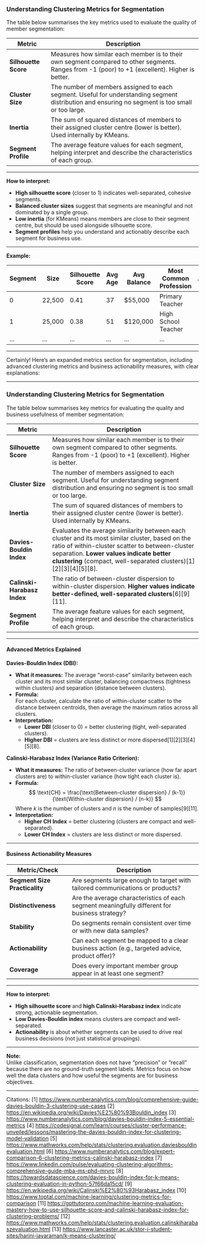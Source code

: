 ### **Understanding Clustering Metrics for Segmentation**

The table below summarises the key metrics used to evaluate the quality of member segmentation:

| Metric              | Description                                                                                  |
|---------------------|---------------------------------------------------------------------------------------------|
| **Silhouette Score**| Measures how similar each member is to their own segment compared to other segments. Ranges from -1 (poor) to +1 (excellent). Higher is better. |
| **Cluster Size**    | The number of members assigned to each segment. Useful for understanding segment distribution and ensuring no segment is too small or too large. |
| **Inertia**         | The sum of squared distances of members to their assigned cluster centre (lower is better). Used internally by KMeans. |
| **Segment Profile** | The average feature values for each segment, helping interpret and describe the characteristics of each group. |

---

**How to interpret:**

- **High silhouette score** (closer to 1) indicates well-separated, cohesive segments.
- **Balanced cluster sizes** suggest that segments are meaningful and not dominated by a single group.
- **Low inertia** (for KMeans) means members are close to their segment centre, but should be used alongside silhouette score.
- **Segment profiles** help you understand and actionably describe each segment for business use.

---

**Example:**

| Segment | Size  | Silhouette Score | Avg Age | Avg Balance | Most Common Profession | ... |
|---------|-------|------------------|---------|-------------|-----------------------|-----|
| 0       | 22,500| 0.41             | 37      | $55,000     | Primary Teacher       |     |
| 1       | 25,000| 0.38             | 51      | $120,000    | High School Teacher   |     |
| ...     | ...   | ...              | ...     | ...         | ...                   |     |

---

Certainly! Here’s an expanded metrics section for segmentation, including advanced clustering metrics and business actionability measures, with clear explanations:

---

### **Understanding Clustering Metrics for Segmentation**

The table below summarises key metrics for evaluating the quality and business usefulness of member segmentation:

| Metric                   | Description                                                                                          |
|--------------------------|------------------------------------------------------------------------------------------------------|
| **Silhouette Score**     | Measures how similar each member is to their own segment compared to other segments. Ranges from -1 (poor) to +1 (excellent). Higher is better. |
| **Cluster Size**         | The number of members assigned to each segment. Useful for understanding segment distribution and ensuring no segment is too small or too large. |
| **Inertia**              | The sum of squared distances of members to their assigned cluster centre (lower is better). Used internally by KMeans. |
| **Davies-Bouldin Index** | Evaluates the average similarity between each cluster and its most similar cluster, based on the ratio of within-cluster scatter to between-cluster separation. **Lower values indicate better clustering** (compact, well-separated clusters)[1][2][3][4][5][8]. |
| **Calinski-Harabasz Index** | The ratio of between-cluster dispersion to within-cluster dispersion. **Higher values indicate better-defined, well-separated clusters**[6][9][11]. |
| **Segment Profile**      | The average feature values for each segment, helping interpret and describe the characteristics of each group. |

---

#### **Advanced Metrics Explained**

**Davies-Bouldin Index (DBI):**
- **What it measures:** The average “worst-case” similarity between each cluster and its most similar cluster, balancing compactness (tightness within clusters) and separation (distance between clusters).
- **Formula:**  
  For each cluster, calculate the ratio of within-cluster scatter to the distance between centroids, then average the maximum ratios across all clusters.
- **Interpretation:**  
  - **Lower DBI** (closer to 0) = better clustering (tight, well-separated clusters).
  - **Higher DBI** = clusters are less distinct or more dispersed[1][2][3][4][5][8].

**Calinski-Harabasz Index (Variance Ratio Criterion):**
- **What it measures:** The ratio of between-cluster variance (how far apart clusters are) to within-cluster variance (how tight each cluster is).
- **Formula:**  
  $$
  \text{CH} = \frac{\text{Between-cluster dispersion} / (k-1)}{\text{Within-cluster dispersion} / (n-k)}
  $$
  Where $k$ is the number of clusters and $n$ is the number of samples[9][11].
- **Interpretation:**  
  - **Higher CH Index** = better clustering (clusters are compact and well-separated).
  - **Lower CH Index** = clusters are less distinct or more dispersed.

---

#### **Business Actionability Measures**

| Metric/Check                  | Description                                                                                      |
|-------------------------------|--------------------------------------------------------------------------------------------------|
| **Segment Size Practicality** | Are segments large enough to target with tailored communications or products?                    |
| **Distinctiveness**           | Are the average characteristics of each segment meaningfully different for business strategy?    |
| **Stability**                 | Do segments remain consistent over time or with new data samples?                                |
| **Actionability**             | Can each segment be mapped to a clear business action (e.g., targeted advice, product offer)?    |
| **Coverage**                  | Does every important member group appear in at least one segment?                                |

---

**How to interpret:**

- **High silhouette score** and **high Calinski-Harabasz index** indicate strong, actionable segmentation.
- **Low Davies-Bouldin index** means clusters are compact and well-separated.
- **Actionability** is about whether segments can be used to drive real business decisions (not just statistical groupings).

---

**Note:**  
Unlike classification, segmentation does not have “precision” or “recall” because there are no ground-truth segment labels. Metrics focus on how well the data clusters and how useful the segments are for business objectives.

---

Citations:
[1] https://www.numberanalytics.com/blog/comprehensive-guide-davies-bouldin-3-clustering-use-cases
[2] https://en.wikipedia.org/wiki/Davies%E2%80%93Bouldin_index
[3] https://www.numberanalytics.com/blog/davies-bouldin-index-5-essential-metrics
[4] https://codesignal.com/learn/courses/cluster-performance-unveiled/lessons/mastering-the-davies-bouldin-index-for-clustering-model-validation
[5] https://www.mathworks.com/help/stats/clustering.evaluation.daviesbouldinevaluation.html
[6] https://www.numberanalytics.com/blog/expert-comparison-6-clustering-metrics-calinski-harabasz-index
[7] https://www.linkedin.com/pulse/evaluating-clustering-algorithms-comprehensive-guide-mba-ms-phd-mrvrc
[8] https://towardsdatascience.com/davies-bouldin-index-for-k-means-clustering-evaluation-in-python-57f66da15cd/
[9] https://en.wikipedia.org/wiki/Calinski%E2%80%93Harabasz_index
[10] https://www.toptal.com/machine-learning/clustering-metrics-for-comparison
[11] https://gpttutorpro.com/machine-learning-evaluation-mastery-how-to-use-silhouette-score-and-calinski-harabasz-index-for-clustering-problems/
[12] https://www.mathworks.com/help/stats/clustering.evaluation.calinskiharabaszevaluation.html
[13] https://www.lancaster.ac.uk/stor-i-student-sites/harini-jayaraman/k-means-clustering/

